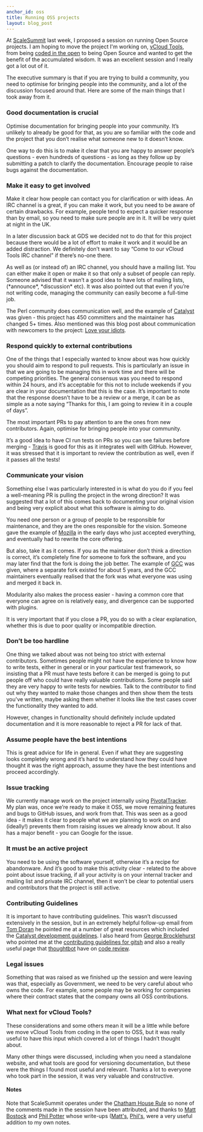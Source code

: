 ```yaml
---
anchor_id: oss
title: Running OSS projects
layout: blog_post
---
```


At [ScaleSummit](http://www.scalesummit.org/) last week, I proposed a session on running Open Source projects. I am hoping to move the project I'm working on, [vCloud Tools](https://github.com/alphagov/vcloud-tools), from being [coded in the open](https://gds.blog.gov.uk/2012/10/12/coding-in-the-open/) to being Open Source and wanted to get the benefit of the accumulated wisdom. It was an excellent session and I really got a lot out of it.

The executive summary is that if you are trying to build a community, you need to optimise for bringing people into the community, and a lot of the discussion focused around that. Here are some of the main things that I took away from it.

### Good documentation is crucial

Optimise documentation for bringing people into your community. It’s unlikely to already be good for that, as you are so familiar with the code and the project that you don’t realise what someone new to it doesn’t know.

One way to do this is to make it clear that you are happy to answer people’s questions - even hundreds of questions - as long as they follow up by submitting a patch to clarify the documentation. Encourage people to raise bugs against the documentation.

### Make it easy to get involved

Make it clear how people can contact you for clarification or with ideas. An IRC channel is a great, if you can make it work, but you need to be aware of certain drawbacks. For example, people tend to expect a quicker response than by email, so you need to make sure people are in it. It will be very quiet at night in the UK.

In a later discussion back at GDS we decided not to do that for this project because there would be a lot of effort to make it work and it would be an added distraction. We definitely don’t want to say “Come to our vCloud Tools IRC channel” if there’s no-one there.

As well as (or instead of) an IRC channel, you should have a mailing list.  You can either make it open or make it so that only a subset of people can reply. Someone advised that it wasn’t a good idea to have lots of mailing lists, (\*announce\*, \*discussion\* etc). It was also pointed out that even if you’re not writing code, managing the community can easily become a full-time job.

The Perl community does communication well, and the example of [Catalyst](http://www.catalystframework.org/) was given - this project has 450 committers and the maintainer has changed 5+ times. Also mentioned was this blog post about communication with newcomers to the project: [Love your idiots](http://shadow.cat/blog/matt-s-trout/love-your-idiots/).


### Respond quickly to external contributions

One of the things that I especially wanted to know about was how quickly you should aim to respond to pull requests. This is particularly an issue in that we are going to be managing this in work time and there will be competing priorities. The general consensus was you need to respond within 24 hours, and it’s acceptable for this not to include weekends if you are clear in your documentation that this is the case. It’s important to note that the response doesn’t have to be a review or a merge, it can be as simple as a note saying “Thanks for this, I am going to review it in a couple of days”.

The most important PRs to pay attention to are the ones from new contributors. Again, optimise for bringing people into your community.

It’s a good idea to have CI run tests on PRs so you can see failures before merging - [Travis](https://travis-ci.org/) is good for this as it integrates well with GitHub. However, it was stressed that it is important to review the contribution as well, even if it passes all the tests!

### Communicate your vision

Something else I was particularly interested in is what do you do if you feel a well-meaning PR is pulling the project in the wrong direction? It was suggested that a lot of this comes back to documenting your original vision and being very explicit about what this software is aiming to do.

You need one person or a group of people to be responsible for maintenance, and they are the ones responsible for the vision. Someone gave the example of [Mozilla](http://www.mozilla.org/) in the early days who just accepted everything, and eventually had to rewrite the core offering.

But also, take it as it comes. If you as the maintainer don’t think a direction is correct, it’s completely fine for someone to fork the software, and you may later find that the fork is doing the job better. The example of [GCC](http://gcc.gnu.org/) was given, where a separate fork existed for about 5 years, and the GCC maintainers eventually realised that the fork was what everyone was using and merged it back in.

Modularity also makes the process easier - having a common core that everyone can agree on is relatively easy, and divergence can be supported with plugins.

It is very important that if you close a PR, you do so with a clear explanation, whether this is due to poor quality or incompatible direction. 

### Don’t be too hardline

One thing we talked about was not being too strict with external contributors. Sometimes people might not have the experience to know how to write tests, either in general or in your particular test framework, so insisting that a PR must have tests before it can be merged is going to put people off who could have really valuable contributions. Some people said they are very happy to write tests for newbies. Talk to the contributor to find out why they wanted to make those changes and then show them the tests you've written, maybe asking them whether it looks like the test cases cover the functionality they wanted to add.

However, changes in functionality should definitely include updated documentation and it is more reasonable to reject a PR for lack of that.

### Assume people have the best intentions

This is great advice for life in general. Even if what they are suggesting looks completely wrong and it’s hard to understand how they could have thought it was the right approach, assume they have the best intentions and proceed accordingly.

### Issue tracking

We currently manage work on the project internally using [PivotalTracker](http://www.pivotaltracker.com/). My plan was, once we’re ready to make it OSS, we move remaining features and bugs to GitHub issues, and work from that. This was seen as a good idea - it makes it clear to people what we are planning to work on and (ideally!) prevents them from raising issues we already know about. It also has a major benefit - you can Google for the issue.

### It must be an active project

You need to be using the software yourself, otherwise it’s a recipe for abandonware. And it’s good to make this activity clear - related to the above point about issue tracking, if all your activity is on your internal tracker and mailing list and private IRC channel, then it won’t be clear to potential users and contributors that the project is still active. 

### Contributing Guidelines

It is important to have contributing guidelines. This wasn’t discussed extensively in the session, but in an extremely helpful follow-up email from [Tom Doran](https://twitter.com/bobtfish) he pointed me at a number of great resources which included the [Catalyst development guidelines](https://metacpan.org/pod/distribution/Catalyst-Manual/lib/Catalyst/Manual/DevelopmentProcess.pod). I also heard from [George Brocklehurst](https://twitter.com/georgebrock) who pointed me at the [contributing guidelines for gitsh](https://github.com/thoughtbot/gitsh/blob/master/CONTRIBUTING.md) and also a really useful page that [thoughtbot](http://thoughtbot.com/) have on [code review](https://github.com/thoughtbot/guides/tree/master/code-review).

### Legal issues

Something that was raised as we finished up the session and were leaving was that, especially as Government, we need to be very careful about who owns the code. For example, some people may be working for companies where their contract states that the company owns all OSS contributions.

### What next for vCloud Tools?

These considerations and some others mean it will be a little while before we move vCloud Tools from coding in the open to OSS, but it was really useful to have this input which covered a lot of things I hadn’t thought about.

Many other things were discussed, including when you need a standalone website, and what tools are good for versioning documentation, but these were the things I found most useful and relevant. Thanks a lot to everyone who took part in the session, it was very valuable and constructive.

#### Notes

Note that ScaleSummit operates under the [Chatham House Rule](http://en.wikipedia.org/wiki/Chatham_House_Rule) so none of the comments made in the session have been attributed, and thanks to [Matt Bostock](https://twitter.com/mattbostock) and [Phil Potter](https://twitter.com/philandstuff) whose write-ups ([Matt's](http://tech.mattbostock.com/2014/03/23/scale-summit/), [Phil's](https://gist.github.com/philandstuff/9684513), were a very useful addition to my own notes.
